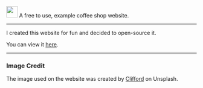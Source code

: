 <img src="https://coopertsoris.dev/assets/logoforcoffee.png" height="30">
A free to use, example coffee shop website.

______

I created this website for fun and decided to open-source it. 

You can view it [here](https://coffeeshop.loertis.dev/).

______

### Image Credit
The image used on the website was created by [Clifford](https://unsplash.com/@cyzx) on Unsplash.
